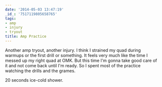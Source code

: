 ```yaml
---
date: '2014-05-03 13:47:19'
_id_: '7517119805658765'
tags:
- amp
- injury
- tryout
title: Amp Practice
---
```


Another amp tryout, another injury. I think I strained my quad during warmups or the first drill or something. It feels very much like the time I messed up my right quad at OMK. But this time I'm gonna take good care of it and not come back until I'm ready. So I spent most of the practice watching the drills and the grames.

20 seconds ice-cold shower.
